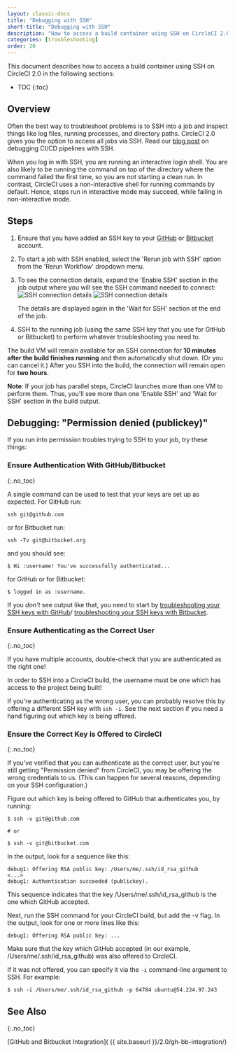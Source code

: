 ```yaml
---
layout: classic-docs
title: "Debugging with SSH"
short-title: "Debugging with SSH"
description: "How to access a build container using SSH on CircleCI 2.0"
categories: [troubleshooting]
order: 20
---
```


This document describes how to access a build container using SSH on CircleCI 2.0 in the following sections:

* TOC
{:toc}

## Overview
Often the best way to troubleshoot problems is to SSH into a job and inspect things like log files, running processes, and directory paths. CircleCI 2.0 gives you the option to access all jobs via SSH. Read our [blog post](https://circleci.com/blog/debugging-ci-cd-pipelines-with-ssh-access/) on debugging CI/CD pipelines with SSH.

When you log in with SSH, you are running an interactive login shell. You are also likely to be running the command on top of the directory where the command failed the first time, so you are not starting a clean run. In contrast, CircleCI uses a non-interactive shell for running commands by default. Hence, steps run in interactive mode may succeed, while failing in non-interactive mode.

## Steps

1. Ensure that you have added an SSH key to your [GitHub](https://help.github.com/articles/adding-a-new-ssh-key-to-your-github-account/) or [Bitbucket](https://confluence.atlassian.com/bitbucket/set-up-an-ssh-key-728138079.html) account.

2. To start a job with SSH enabled, select the 'Rerun job with SSH' option from the 'Rerun Workflow' dropdown menu.

3. To see the connection details, expand the 'Enable SSH' section in the job output where you will see the SSH command needed to connect:
![SSH connection details](https://circleci-discourse.s3.amazonaws.com/optimized/2X/5/57f50e26ec245d0373c4265ec4375641553bdbdb_1_690x295.png)
![SSH connection details](https://circleci-discourse.s3.amazonaws.com/optimized/2X/5/514e8aec3e8017dac8e8d401d22432026b473161_1_690x281.png)

     The details are displayed again in the 'Wait for SSH' section at the end of the job.

4. SSH to the running job (using the same SSH key that you use for GitHub or Bitbucket) to perform whatever troubleshooting you need to.

The build VM will remain available for an SSH connection for **10 minutes after the build finishes running** and then automatically shut down. (Or you can cancel it.) After you SSH into the build, the connection will remain open for **two hours**.

**Note**: If your job has parallel steps, CircleCI launches more than one VM to perform them. Thus, you'll see more than one 'Enable SSH' and 'Wait for SSH' section in the build output.

## Debugging: "Permission denied (publickey)"

If you run into permission troubles trying to SSH to your job, try
these things:

### Ensure Authentication With GitHub/Bitbucket
{:.no_toc}

A single command can be used to test that your keys are set up as expected. For
GitHub run:

```
ssh git@github.com
```

or for Bitbucket run:

```
ssh -Tv git@bitbucket.org
```

and you should see:

```
$ Hi :username! You've successfully authenticated...
```

for GitHub or for Bitbucket:

```
$ logged in as :username.
```

If you _don't_ see output like that, you need to start by
[troubleshooting your SSH keys with GitHub](https://help.github.com/articles/error-permission-denied-publickey)/
[troubleshooting your SSH keys with Bitbucket](https://confluence.atlassian.com/bitbucket/troubleshoot-ssh-issues-271943403.html).

### Ensure Authenticating as the Correct User
{:.no_toc}

If you have multiple accounts, double-check that you are
authenticated as the right one!

In order to SSH into a CircleCI build, the username must be one which has
access to the project being built!

If you're authenticating as the wrong user, you can probably resolve this
by offering a different SSH key with `ssh -i`. See the next section if
you need a hand figuring out which key is being offered.

### Ensure the Correct Key is Offered to CircleCI
{:.no_toc}

If you've verified that you can authenticate as the correct
user, but you're still getting "Permission denied" from CircleCI, you
may be offering the wrong credentials to us. (This can happen for
several reasons, depending on your SSH configuration.)

Figure out which key is being offered to GitHub that authenticates you, by
running:

```
$ ssh -v git@github.com

# or

$ ssh -v git@bitbucket.com
```

In the output, look for a sequence like this:

```
debug1: Offering RSA public key: /Users/me/.ssh/id_rsa_github
<...>
debug1: Authentication succeeded (publickey).
```

This sequence indicates that the key /Users/me/.ssh/id_rsa_github is the one which
GitHub accepted.

Next, run the SSH command for your CircleCI build, but add the -v flag.
In the output, look for one or more lines like this:

```
debug1: Offering RSA public key: ...
```

Make sure that the key which GitHub accepted (in our
example, /Users/me/.ssh/id_rsa_github) was also offered to CircleCI.

If it was not offered, you can specify it via the `-i` command-line
argument to SSH. For example:

```
$ ssh -i /Users/me/.ssh/id_rsa_github -p 64784 ubuntu@54.224.97.243
```

## See Also
{:.no_toc}

[GitHub and Bitbucket Integration](  {{ site.baseurl }}/2.0/gh-bb-integration/)
